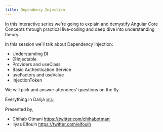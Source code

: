 ```yaml
---
title: Dependency Injection
---
```


In this interactive series we're going to explain and demystify Angular Core Concepts through practical live-coding and deep dive into understanding theory.

In this session we'll talk about Dependency Injection:
- Understanding DI
- @Injectable
- Providers and useClass
- Basic Authentication Service
- useFactory and useValue
- InjectionToken

We will pick and answer attendees' questions on the fly.

Everything in Darija 🇲🇦

Presented by; 
- Chihab Otmani  https://twitter.com/chihabotmani
- Ilyas Elfouih  https://twitter.com/elfouih

